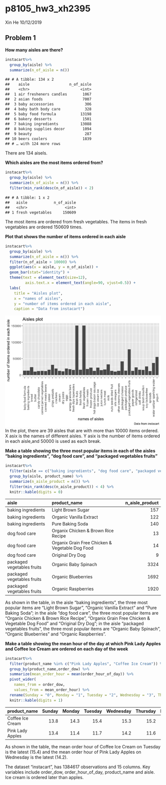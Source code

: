 p8105\_hw3\_xh2395
================
Xin He
10/12/2019

## Problem 1

**How many aisles are there?**

``` r
instacart%>%
  group_by(aisle) %>%
  summarize(n_of_aisle = n())
```

    ## # A tibble: 134 x 2
    ##    aisle                  n_of_aisle
    ##    <chr>                       <int>
    ##  1 air fresheners candles       1067
    ##  2 asian foods                  7007
    ##  3 baby accessories              306
    ##  4 baby bath body care           328
    ##  5 baby food formula           13198
    ##  6 bakery desserts              1501
    ##  7 baking ingredients          13088
    ##  8 baking supplies decor        1094
    ##  9 beauty                        287
    ## 10 beers coolers                1839
    ## # … with 124 more rows

There are 134 aisels.

**Which aisles are the most items ordered from?**

``` r
instacart%>%
  group_by(aisle) %>%
  summarize(n_of_aisle = n()) %>% 
  filter(min_rank(desc(n_of_aisle)) < 2)
```

    ## # A tibble: 1 x 2
    ##   aisle            n_of_aisle
    ##   <chr>                 <int>
    ## 1 fresh vegetables     150609

The most items are ordered from fresh vegetables. The items in fresh
vegetables are ordered 150609 times.

**Plot that shows the number of items ordered in each aisle**

``` r
instacart%>%
  group_by(aisle) %>%
  summarize(n_of_aisle = n()) %>% 
  filter(n_of_aisle > 10000) %>% 
  ggplot(aes(x = aisle, y = n_of_aisle)) + 
  geom_bar(stat="identity") +
  theme(text = element_text(size=12),
         axis.text.x = element_text(angle=90, vjust=0.5)) +
  labs(
    title = "Aisles plot",
    x = "names of aisles",
    y = "number of items ordered in each aisle",
    caption = "Data from instacart")
```

![](p8105_hw3_xh2395_files/figure-gfm/unnamed-chunk-3-1.png)<!-- --> In
the plot, there are 39 aisles that are with more than 10000 items
ordered. X asix is the names of different aisles. Y asix is the number
of items ordered in each aisle,and 50000 is used as each break.

**Make a table showing the three most popular items in each of the
aisles “baking ingredients”, “dog food care”, and “packaged vegetables
fruits”**

``` r
instacart%>%
  filter(aisle == c("baking ingredients", "dog food care", "packaged vegetables fruits")) %>%
  group_by(aisle, product_name) %>%
  summarize(n_aisle_product = n()) %>% 
  filter(min_rank(desc(n_aisle_product)) < 4) %>% 
  knitr::kable(digits = 0)
```

| aisle                      | product\_name                                   | n\_aisle\_product |
| :------------------------- | :---------------------------------------------- | ----------------: |
| baking ingredients         | Light Brown Sugar                               |               157 |
| baking ingredients         | Organic Vanilla Extract                         |               122 |
| baking ingredients         | Pure Baking Soda                                |               140 |
| dog food care              | Organix Chicken & Brown Rice Recipe             |                13 |
| dog food care              | Organix Grain Free Chicken & Vegetable Dog Food |                14 |
| dog food care              | Original Dry Dog                                |                 9 |
| packaged vegetables fruits | Organic Baby Spinach                            |              3324 |
| packaged vegetables fruits | Organic Blueberries                             |              1692 |
| packaged vegetables fruits | Organic Raspberries                             |              1920 |

As shown in the table, in the aisle “baking ingredients”, the three most
popular items are “Light Brown Sugar”, “Organic Vanilla Extract” and
“Pure Baking Soda”; in the aisle “dog food care”, the three most
popular items are “Organix Chicken & Brown Rice Recipe”, “Organix Grain
Free Chicken & Vegetable Dog Food” and “Original Dry Dog”; in the aisle
“packaged vegetables fruits”, the three most popular items are
“Organic Baby Spinach”, “Organic Blueberries” and “Organic
Raspberries”.

**Make a table showing the mean hour of the day at which Pink Lady
Apples and Coffee Ice Cream are ordered on each day of the week**

``` r
instacart%>%
  filter(product_name %in% c("Pink Lady Apples", "Coffee Ice Cream")) %>%
  group_by(product_name,order_dow) %>%
  summarize(mean_order_hour = mean(order_hour_of_day)) %>% 
  pivot_wider(
    names_from = order_dow,
    values_from = mean_order_hour) %>% 
  rename(Sunday = "0", Monday = "1", Tuesday = "2", Wednesday = "3", Thursday = "4", Friday = "5", Saturday = "6") %>% 
  knitr::kable(digits = 1)
```

| product\_name    | Sunday | Monday | Tuesday | Wednesday | Thursday | Friday | Saturday |
| :--------------- | -----: | -----: | ------: | --------: | -------: | -----: | -------: |
| Coffee Ice Cream |   13.8 |   14.3 |    15.4 |      15.3 |     15.2 |   12.3 |     13.8 |
| Pink Lady Apples |   13.4 |   11.4 |    11.7 |      14.2 |     11.6 |   12.8 |     11.9 |

As shown in the table, the mean order hour of Coffee Ice Cream on
Tuesday is the latest (15.4) and the mean order hour of Pink Lady Apples
on Wednesday is the latest (14.2).

The dataset “instacart”, has 1384617 observations and 15 columns. Key
variables include order\_dow, order\_hour\_of\_day, product\_name and
aisle. Ice cream is ordered later than apples.
